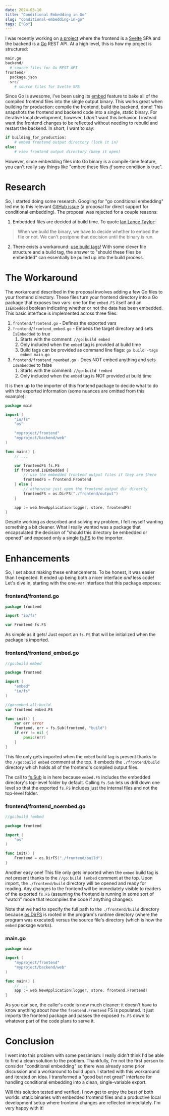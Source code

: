```yaml
---
date: 2024-03-10
title: "Conditional Embedding in Go"
slug: "conditional-embedding-in-go"
tags: ["Go"]
---
```


I was recently working on [a project](https://github.com/theandrew168/bloggulus) where the frontend is a [Svelte](https://kit.svelte.dev/) SPA and the backend is a [Go](https://go.dev/) REST API.
At a high level, this is how my project is structured:

```python
main.go
backend/
  # source files for Go REST API
frontend/
  package.json
  src/
    # source files for Svelte SPA
```

Since Go is awesome, I've been using its [embed](https://pkg.go.dev/embed) feature to bake all of the compiled frontend files into the single output binary.
This works great when building for production: compile the frontend, build the backend, done!
This snapshots the frontend and backend code into a single, static binary.
For iterative local development, however, I _don't_ want this behavior.
I instead want the frontend changes to be reflected without needing to rebuild and restart the backend.
In short, I want to say:

```python
if building_for_production:
    # embed frontend output directory (lock it in)
else:
    # view frontend output directory (keep it open)
```

However, since embedding files into Go binary is a compile-time feature, you can't really say things like "embed these files _if_ some condition is true".

# Research

So, I started doing some research.
Googling for "go conditional embedding" led me to this relevant [GitHub issue](https://github.com/golang/go/issues/44484) (a proposal for direct support for conditional embedding).
The proposal was rejected for a couple reasons:

1. Embedded files are decided at build time. To quote [Ian Lance Taylor](https://github.com/golang/go/issues/44484#issuecomment-948977876):

> When we build the binary, we have to decide whether to embed the file or not. We can't postpone that decision until the binary is run.

2. There exists a workaround: [use build tags](https://github.com/golang/go/issues/44484#issuecomment-948137497)! With some clever file structure and a build tag, the answer to "should these files be embedded" can essentially be pulled up into the build process.

# The Workaround

The workaround described in the proposal involves adding a few Go files to your frontend directory.
These files turn your frontend directory into a Go package that exposes two vars: one for the `embed.FS` itself and an `IsEmbedded` boolean indicating whether or not the data has been embedded.
This basic interface is implemented across three files:

1. `frontend/frontend.go` - Defines the exported vars
2. `frontend/frontend_embed.go` - Embeds the target directory and sets `IsEmbedded` to true
   1. Starts with the comment: `//go:build embed`
   2. Only included when the `embed` tag is provided at build time
   3. Build tags can be provided as command line flags: `go build -tags embed main.go`
3. `frontend/frontend_noembed.go` - Does NOT embed anything and sets `IsEmbedded` to false
   1. Starts with the comment: `//go:build !embed`
   2. Only included when the `embed` tag is NOT provided at build time

It is then up to the importer of this frontend package to decide what to do with the exported information (some nuances are omitted from this example):

```go
package main

import (
    "io/fs"
    "os"

    "myproject/frontend"
    "myproject/backend/web"
)

func main() {
    // ...

    var frontendFS fs.FS
    if frontend.IsEmbedded {
        // use the embedded frontend output files if they are there
        frontendFS = frontend.Frontend
    } else {
        // otherwise just open the frontend output dir directly
        frontendFS = os.DirFS("./frontend/output")
    }

    app := web.NewApplication(logger, store, frontendFS)
}
```

Despite working as described and solving my problem, I felt myself wanting something a bit cleaner.
What I really wanted was a package that encapsulated the decision of "should this directory be embedded or opened" and exposed only a single [fs.FS](https://pkg.go.dev/io/fs#FS) to the importer.

# Enhancements

So, I set about making these enhancements.
To be honest, it was easier than I expected.
It ended up being both a nicer interface _and_ less code!
Let's dive in, starting with the one-var interface that this package exposes:

### frontend/frontend.go

```go
package frontend

import "io/fs"

var Frontend fs.FS
```

As simple as it gets!
Just export an `fs.FS` that will be initialized when the package is imported.

### frontend/frontend_embed.go

```go
//go:build embed

package frontend

import (
    "embed"
    "io/fs"
)

//go:embed all:build
var frontend embed.FS

func init() {
    var err error
    Frontend, err = fs.Sub(frontend, "build")
    if err != nil {
        panic(err)
    }
}
```

This file only gets imported when the `embed` build tag is present thanks to the `//go:build embed` comment at the top.
It embeds the `./frontend/build` directory which holds all of the frontend's compiled output files.

The call to [fs.Sub](https://pkg.go.dev/io/fs#Sub) is in here because `embed.FS` includes the embedded directory's top-level folder by default.
Calling `fs.Sub` lets us drill down one level so that the exported `fs.FS` includes just the internal files and not the top-level folder.

### frontend/frontend_noembed.go

```go
//go:build !embed

package frontend

import (
    "os"
)

func init() {
    Frontend = os.DirFS("./frontend/build")
}
```

Another easy one!
This file only gets imported when the `embed` build tag is _not_ present thanks to the `//go:build !embed` comment at the top.
Upon import, the `./frontend/build` directory will be opened and ready for reading.
Any changes to the frontend will be immediately visible to readers of the exported `fs.FS` (assuming the frontend is running in some sort of "watch" mode that recompiles the code if anything changes).

Note that we had to specify the full path to the `./frontend/build` directory because [os.DirFS](https://pkg.go.dev/os#DirFS) is rooted in the program's runtime directory (where the program was executed) versus the source file's directory (which is how the `embed` package works).

### main.go

```go
package main

import (
    "myproject/frontend"
    "myproject/backend/web"
)

func main() {
    // ...
    app := web.NewApplication(logger, store, frontend.Frontend)
}
```

As you can see, the caller's code is now much cleaner: it doesn't have to know anything about _how_ the `frontend.Frontend` FS is populated.
It just imports the frontend package and passes the exposed `fs.FS` down to whatever part of the code plans to serve it.

# Conclusion

I went into this problem with some pessimism: I really didn't think I'd be able to find a clean solution to the problem.
Thankfully, I'm not the first person to consider "conditional embedding" so there was already some prior discussion and a workaround to build upon.
I started with this workaround and iterated on idea.
I transformed a "good but not great" interface for handling conditional embedding into a clean, single-variable export.

Will this solution tested and verified, I now get to enjoy the best of both worlds: static binaries with embedded frontend files and a productive local development setup where frontend changes are reflected immediately.
I'm very happy with it!
